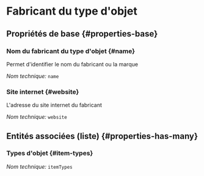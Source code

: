 # Fabricant du type d'objet
<!--- THIS FILE IS GENERATED PLEASE DO NOT EDIT IT DIRECTLY --->



## Propriétés de base {#properties-base}

### Nom du fabricant du type d'objet {#name}

Permet d'identifier le nom du fabricant ou la marque

*Nom technique:* ```name```

### Site internet {#website}

L'adresse du site internet du fabricant

*Nom technique:* ```website```




## Entités associées (liste) {#properties-has-many}

### Types d'objet {#item-types}



*Nom technique:* ```itemTypes```




